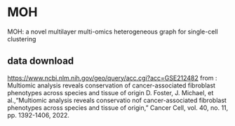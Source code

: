 # MOH
MOH: a novel multilayer multi-omics heterogeneous graph for single-cell clustering

##  data download
https://www.ncbi.nlm.nih.gov/geo/query/acc.cgi?acc=GSE212482
from : Multiomic analysis reveals conservation of cancer-associated fibroblast phenotypes across species and tissue of origin
D. Foster, J. Michael, et al.,“Multiomic analysis reveals conservatio nof cancer-associated fibroblast phenotypes across species and tissue of origin,” Cancer Cell, vol. 40, no. 11, pp. 1392-1406, 2022.
